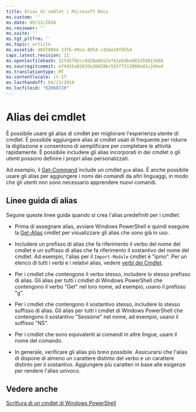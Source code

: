 ```yaml
---
title: Alias di cmdlet | Microsoft Docs
ms.custom: ''
ms.date: 09/13/2016
ms.reviewer: ''
ms.suite: ''
ms.tgt_pltfrm: ''
ms.topic: article
ms.assetid: d0d70864-33fb-49ce-8054-c41ba19fd554
caps.latest.revision: 11
ms.openlocfilehash: 32f45702cc0d28e6652ef61ebdbe085291013408
ms.sourcegitcommit: e7445ba8203da304286c591ff513900ad1c244a4
ms.translationtype: MT
ms.contentlocale: it-IT
ms.lasthandoff: 04/23/2019
ms.locfileid: "62068720"
---
```

# <a name="cmdlet-aliases"></a>Alias dei cmdlet

È possibile usare gli alias di cmdlet per migliorare l'esperienza utente di cmdlet. È possibile aggiungere alias al cmdlet usati di frequente per ridurre la digitazione e consentono di semplificare per completare le attività rapidamente. È possibile includere gli alias incorporati in dei cmdlet o gli utenti possono definire i propri alias personalizzati.

Ad esempio, il [Get-Command](/powershell/module/microsoft.powershell.core/get-command) include un cmdlet `gcm` alias. È anche possibile usare gli alias per aggiungere i nomi dei comandi da altri linguaggi, in modo che gli utenti non sono necessario apprendere nuovi comandi.

## <a name="alias-guidelines"></a>Linee guida di alias

Seguire queste linee guida quando si crea l'alias predefiniti per i cmdlet:

- Prima di assegnare alias, avviare Windows PowerShell e quindi eseguire la [Get-Alias](/powershell/module/Microsoft.PowerShell.Utility/Get-Alias) cmdlet per visualizzare gli alias che sono già in uso.

- Includere un prefisso di alias che fa riferimento il verbo del nome del cmdlet e un suffisso di alias che fa riferimento il sostantivo del nome del cmdlet. Ad esempio, l'alias per il `Import-Module` cmdlet è "ipmo". Per un elenco di tutti i verbi e i relativi alias, vedere [verbi dei Cmdlet](./approved-verbs-for-windows-powershell-commands.md).

- Per i cmdlet che contengono il verbo stesso, includere lo stesso prefisso di alias. Gli alias per tutti i cmdlet di Windows PowerShell che contengono il verbo "Get" nel loro nome, ad esempio, usano il prefisso "g".

- Per i cmdlet che contengono il sostantivo stesso, includere lo stesso suffisso di alias. Gli alias per tutti i cmdlet di Windows PowerShell che contengono il sostantivo "Sessione" nel nome, ad esempio, usano il suffisso "NS".

- Per i cmdlet che sono equivalenti ai comandi in altre lingue, usare il nome del comando.

- In generale, verificare gli alias più brevi possibile. Assicurarsi che l'alias di dispone di almeno un carattere distinto del verbo e un carattere distinto per il sostantivo. Aggiungere più caratteri in base alle esigenze per rendere l'alias univoco.

## <a name="see-also"></a>Vedere anche

[Scrittura di un cmdlet di Windows PowerShell](./writing-a-windows-powershell-cmdlet.md)
